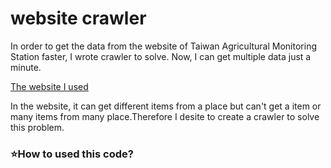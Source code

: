 # website crawler
In order to get the data from the website of Taiwan Agricultural Monitoring Station faster,  I wrote crawler to solve. Now, I can get multiple data just a minute.

[The website I used](https://agr.cwa.gov.tw/history/station_day)

In the website, it can get different items from a place but can't get a item or many items from many place.Therefore I desite to create a crawler to solve this problem.


<h3>⭐️How to used this code?</h3>
